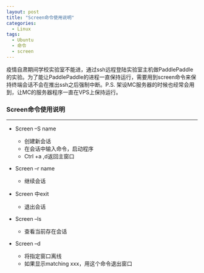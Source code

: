 ```yaml
---
layout: post
title: "Screen命令使用说明"
categories:
  - Linux
tags:
  - Ubuntu
  - 命令
  - screen
---
```

疫情自肃期间学校实验室不能进，通过ssh远程登陆实验室主机做PaddlePaddle的实验。为了能让PaddlePaddle的进程一直保持运行，需要用到screen命令来保持终端会话不会在推出ssh之后强制中断。P.S. 架设MC服务器的时候也经常会用到，让MC的服务器程序一直在VPS上保持运行。

### Screen命令使用说明
---

- Screen –S name 
  - 创建新会话 
  - 在会话中输入命令，启动程序
  - Ctrl +a ,d返回主窗口 

- Screen –r name 
  - 继续会话 

- Screen 中exit 
  - 退出会话 

- Screen –ls 
  - 查看当前存在会话 

- Screen –d 
  - 将指定窗口离线 
  - 如果显示matching xxx，用这个命令退出窗口 
